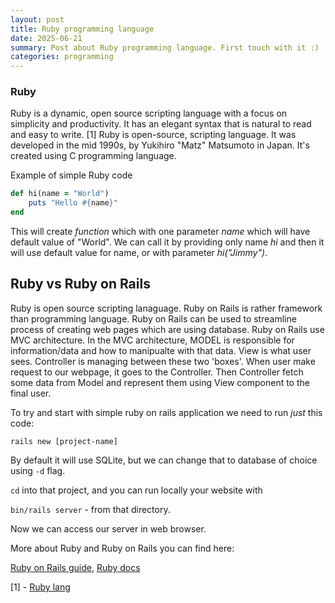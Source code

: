 ```yaml
---
layout: post
title: Ruby programming language
date: 2025-06-21
summary: Post about Ruby programming language. First touch with it :)
categories: programming
---
```


### Ruby

Ruby is a dynamic, open source scripting language with a focus on simplicity and productivity. It has an elegant syntax that is natural to read and easy to write. [1] Ruby is open-source, scripting language. It was developed in the mid 1990s, by Yukihiro "Matz" Matsumoto in Japan. It's created using C programming language.

Example of simple Ruby code

```ruby
def hi(name = "World")
    puts "Hello #{name}"
end
```

This will create _function_ which with one parameter _name_ which will have default value of "World". We can call it by providing only name _hi_ and then it will use default value for name, or with parameter _hi("Jimmy")_.


## Ruby vs Ruby on Rails

Ruby is open source scripting lanaguage. Ruby on Rails is rather framework than programming language. Ruby on Rails can be used to streamline process of creating web pages which are using database. Ruby on Rails use MVC architecture. In the MVC architecture, MODEL is responsible for information/data and how to manipualte with that data. View is what user sees. Controller is managing between these two 'boxes'. When user make request to our webpage, it goes to the Controller. Then Controller fetch some data from Model and represent them using View component to the final user.

To try and start with simple ruby on rails application we need to run _just_ this code:

```ror
rails new [project-name]
```
By default it will use SQLite, but we can change that to database of choice using `-d` flag.

`cd` into that project, and you can run locally your website with

`bin/rails server` - from that directory.

Now we can access our server in web browser.

More about Ruby and Ruby on Rails you can find here: 

[Ruby on Rails guide](https://guides.rubyonrails.org/getting_started.html),
[Ruby docs](https://ruby-doc.org/)

[1] - [Ruby lang](https://www.ruby-lang.org/en/)